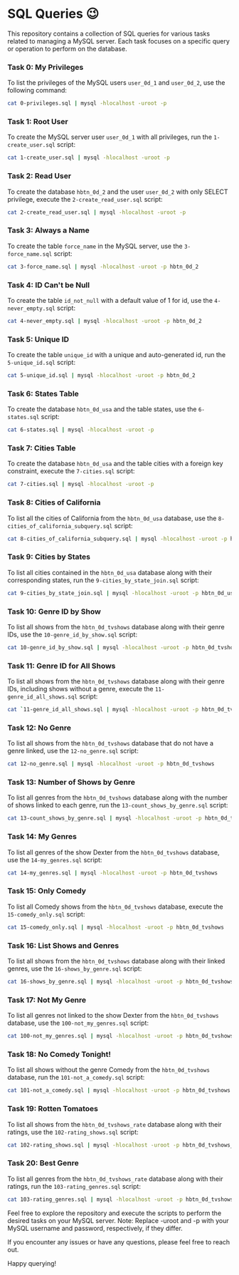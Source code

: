 # SQL Queries :wink:

This repository contains a collection of SQL queries for various tasks related to managing a MySQL server. Each task focuses on a specific query or operation to perform on the database.

### Task 0: My Privileges

To list the privileges of the MySQL users `user_0d_1` and `user_0d_2`, use the following command:

```bash
cat 0-privileges.sql | mysql -hlocalhost -uroot -p
```

### Task 1: Root User

To create the MySQL server user `user_0d_1` with all privileges, run the `1-create_user.sql` script:

```bash
cat 1-create_user.sql | mysql -hlocalhost -uroot -p
```

### Task 2: Read User

To create the database `hbtn_0d_2` and the user `user_0d_2` with only SELECT privilege, execute the `2-create_read_user.sql` script:

```bash
cat 2-create_read_user.sql | mysql -hlocalhost -uroot -p
```
### Task 3: Always a Name

To create the table `force_name` in the MySQL server, use the `3-force_name.sql` script:

```bash
cat 3-force_name.sql | mysql -hlocalhost -uroot -p hbtn_0d_2
```
### Task 4: ID Can't be Null
To create the table `id_not_null` with a default value of 1 for id, use the `4-never_empty.sql` script:

```bash
cat 4-never_empty.sql | mysql -hlocalhost -uroot -p hbtn_0d_2
```
### Task 5: Unique ID
To create the table `unique_id` with a unique and auto-generated id, run the `5-unique_id.sql` script:

```bash
cat 5-unique_id.sql | mysql -hlocalhost -uroot -p hbtn_0d_2
```
### Task 6: States Table
To create the database `hbtn_0d_usa` and the table states, use the `6-states.sql` script:

```bash
cat 6-states.sql | mysql -hlocalhost -uroot -p
```
### Task 7: Cities Table
To create the database `hbtn_0d_usa` and the table cities with a foreign key constraint, execute the `7-cities.sql` script:

```bash
cat 7-cities.sql | mysql -hlocalhost -uroot -p
```
### Task 8: Cities of California
To list all the cities of California from the `hbtn_0d_usa` database, use the `8-cities_of_california_subquery.sql` script:

```bash
cat 8-cities_of_california_subquery.sql | mysql -hlocalhost -uroot -p hbtn_0d_usa
```
### Task 9: Cities by States
To list all cities contained in the `hbtn_0d_usa` database along with their corresponding states, run the `9-cities_by_state_join.sql` script:

```bash
cat 9-cities_by_state_join.sql | mysql -hlocalhost -uroot -p hbtn_0d_usa
```
### Task 10: Genre ID by Show
To list all shows from the `hbtn_0d_tvshows` database along with their genre IDs, use the `10-genre_id_by_show.sql` script:

```bash
cat 10-genre_id_by_show.sql | mysql -hlocalhost -uroot -p hbtn_0d_tvshows
```
### Task 11: Genre ID for All Shows
To list all shows from the `hbtn_0d_tvshows` database along with their genre IDs, including shows without a genre, execute the `11-genre_id_all_shows.sql` script:

```bash
cat `11-genre_id_all_shows.sql | mysql -hlocalhost -uroot -p hbtn_0d_tvshows`
```
### Task 12: No Genre
To list all shows from the `hbtn_0d_tvshows` database that do not have a genre linked, use the `12-no_genre.sql` script:

```bash
cat 12-no_genre.sql | mysql -hlocalhost -uroot -p hbtn_0d_tvshows
```
### Task 13: Number of Shows by Genre
To list all genres from the `hbtn_0d_tvshows` database along with the number of shows linked to each genre, run the `13-count_shows_by_genre.sql` script:

```bash
cat 13-count_shows_by_genre.sql | mysql -hlocalhost -uroot -p hbtn_0d_tvshows
```
### Task 14: My Genres
To list all genres of the show Dexter from the `hbtn_0d_tvshows` database, use the `14-my_genres.sql` script:

```bash
cat 14-my_genres.sql | mysql -hlocalhost -uroot -p hbtn_0d_tvshows
```
### Task 15: Only Comedy
To list all Comedy shows from the `hbtn_0d_tvshows` database, execute the `15-comedy_only.sql` script:

```bash
cat 15-comedy_only.sql | mysql -hlocalhost -uroot -p hbtn_0d_tvshows
```

### Task 16: List Shows and Genres
To list all shows from the `hbtn_0d_tvshows` database along with their linked genres, use the `16-shows_by_genre.sql` script:

```bash
cat 16-shows_by_genre.sql | mysql -hlocalhost -uroot -p hbtn_0d_tvshows
```
### Task 17: Not My Genre
To list all genres not linked to the show Dexter from the `hbtn_0d_tvshows` database, use the `100-not_my_genres.sql` script:

```bash
cat 100-not_my_genres.sql | mysql -hlocalhost -uroot -p hbtn_0d_tvshows
```

### Task 18: No Comedy Tonight!
To list all shows without the genre Comedy from the `hbtn_0d_tvshows` database, run the `101-not_a_comedy.sql` script:

```bash
cat 101-not_a_comedy.sql | mysql -hlocalhost -uroot -p hbtn_0d_tvshows
```

### Task 19: Rotten Tomatoes
To list all shows from the `hbtn_0d_tvshows_rate` database along with their ratings, use the `102-rating_shows.sql` script:

```bash
cat 102-rating_shows.sql | mysql -hlocalhost -uroot -p hbtn_0d_tvshows_rate
```

### Task 20: Best Genre
To list all genres from the `hbtn_0d_tvshows_rate` database along with their ratings, run the `103-rating_genres.sql` script:

```bash
cat 103-rating_genres.sql | mysql -hlocalhost -uroot -p hbtn_0d_tvshows_rate
```

Feel free to explore the repository and execute the scripts to perform the desired tasks on your MySQL server.
Note: Replace -uroot and -p with your MySQL username and password, respectively, if they differ.

If you encounter any issues or have any questions, please feel free to reach out.

Happy querying!
